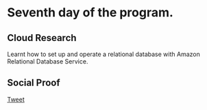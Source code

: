  <!--This is a template you can use for quick progress days. It removes a lot of the steps we encourage you to share in the longer template 000-DAY-ARTICLE-LONG-TEMPLATE.MD-->

# Seventh day of the program.

## Cloud Research

Learnt how to set up and operate a relational database with Amazon Relational Database Service.

## Social Proof


[Tweet](https://twitter.com/syed2048/status/1311177778419634177)

